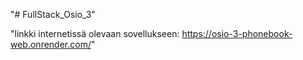 "# FullStack_Osio_3" 

"linkki internetissä olevaan sovellukseen: https://osio-3-phonebook-web.onrender.com/"